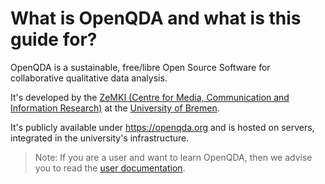 # What is OpenQDA and what is this guide for?

OpenQDA is a sustainable, free/libre Open Source Software for collaborative qualitative data analysis.

It's developed by the [ZeMKI (Centre for Media, Communication and Information Research)](https://zemki.uni-bremen.de/)
at the [University of Bremen](https://www.uni-bremen.de/).

It's publicly available under https://openqda.org and is hosted on servers,
integrated in the university's infrastructure.

> Note: If you are a user and want to learn OpenQDA, then we advise you to read
> the [user documentation](https://openqda.github.io/user-docs/).
